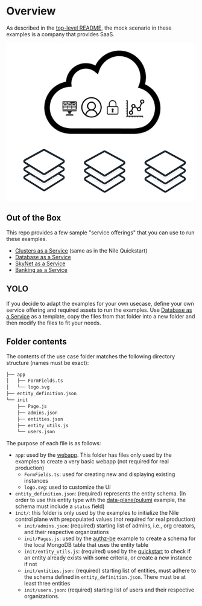 # Overview

As described in the [top-level README](../README.md), the mock scenario in these examples is a company that provides SaaS.

![image](../images/saas.png)

## Out of the Box

This repo provides a few sample "service offerings" that you can use to run these examples.

- [Clusters as a Service](clusters/) (same as in the Nile Quickstart)
- [Database as a Service](DB/)
- [SkyNet as a Service](SkyNet/)
- [Banking as a Service](Banking/)

## YOLO

If you decide to adapt the examples for your own usecase, define your own service offering and required assets to run the examples.
Use [Database as a Service](./DB/) as a template, copy the files from that folder into a new folder and then modify the files to fit your needs.

## Folder contents

The contents of the use case folder matches the following directory structure (names must be exact):

```bash
├── app
│   ├── FormFields.ts
│   └── logo.svg
├── entity_definition.json
└── init
    ├── Page.js
    ├── admins.json
    ├── entities.json
    ├── entity_utils.js
    └── users.json
```

The purpose of each file is as follows:

- `app`: used by the [webapp](../webapp). This folder has files only used by the examples to create a very basic webapp (not required for real production)
  - `FormFields.ts`: used for creating new and displaying existing instances
  - `logo.svg`: used to customize the UI
- `entity_definition.json`: (required) represents the entity schema. (In order to use this entity type with the [data-plane/pulumi](../data-plane/pulumi) example, the schema must include a `status` field)
- `init/`: this folder is only used by the examples to initialize the Nile control plane with prepopulated values (not required for real production)
  - `init/admins.json`: (required) starting list of admins, i.e.,  org creators, and their respective organizations
  - `init/Pages.js`: used by the [authz-be](../authz-be) example to create a schema for the local MongoDB table that uses the entity table
  - `init/entity_utils.js`: (required) used by the [quickstart](../quickstart) to check if an entity already exists with some criteria, or create a new instance if not
  - `init/entities.json`: (required) starting list of entities, must adhere to the schema defined in `entity_definition.json`. There must be at least three entities
  - `init/users.json`: (required) starting list of users and their respective organizations.
